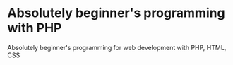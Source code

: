# Absolutely beginner's programming with PHP
Absolutely beginner's programming for web development with PHP, HTML, CSS
